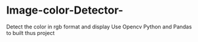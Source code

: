 # Image-color-Detector- 
Detect the color in rgb format and display 
Use Opencv Python and Pandas to built thus project
